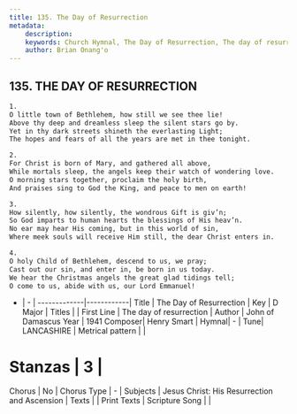 ```yaml
---
title: 135. The Day of Resurrection
metadata:
    description: 
    keywords: Church Hymnal, The Day of Resurrection, The day of resurrection, 
    author: Brian Onang'o
---
```



## 135. THE DAY OF RESURRECTION

```txt
1.
O little town of Bethlehem, how still we see thee lie!
Above thy deep and dreamless sleep the silent stars go by.
Yet in thy dark streets shineth the everlasting Light;
The hopes and fears of all the years are met in thee tonight.

2.
For Christ is born of Mary, and gathered all above,
While mortals sleep, the angels keep their watch of wondering love.
O morning stars together, proclaim the holy birth,
And praises sing to God the King, and peace to men on earth!

3.
How silently, how silently, the wondrous Gift is giv’n;
So God imparts to human hearts the blessings of His heav’n.
No ear may hear His coming, but in this world of sin,
Where meek souls will receive Him still, the dear Christ enters in.

4.
O holy Child of Bethlehem, descend to us, we pray;
Cast out our sin, and enter in, be born in us today.
We hear the Christmas angels the great glad tidings tell;
O come to us, abide with us, our Lord Emmanuel!
```

- |   -  |
-------------|------------|
Title | The Day of Resurrection |
Key | D Major |
Titles |  |
First Line | The day of resurrection |
Author | John of Damascus
Year | 1941
Composer| Henry Smart |
Hymnal|  - |
Tune| LANCASHIRE |
Metrical pattern | |
# Stanzas | 3 |
Chorus | No |
Chorus Type | - |
Subjects | Jesus Christ: His Resurrection and Ascension |
Texts |  |
Print Texts | 
Scripture Song |  |
  
